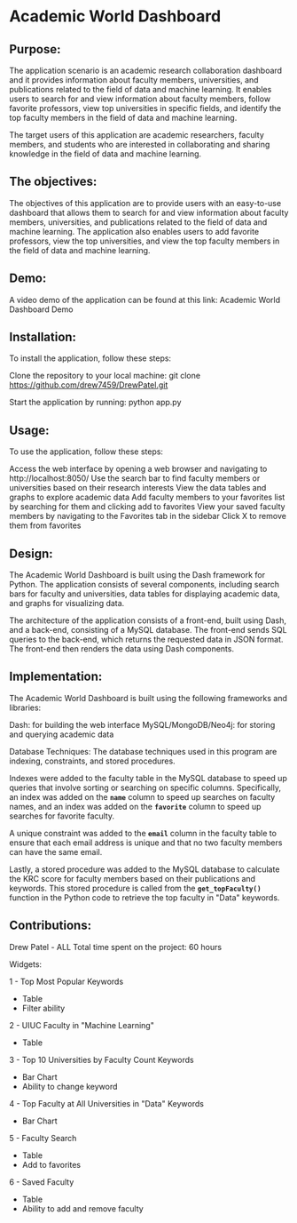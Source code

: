 # Academic World Dashboard

## Purpose:
The application scenario is an academic research collaboration dashboard and it provides information about faculty members, universities, and publications related to the field of data and machine learning. It enables users to search for and view information about faculty members, follow favorite professors, view top universities in specific fields, and identify the top faculty members in the field of data and machine learning.

The target users of this application are academic researchers, faculty members, and students who are interested in collaborating and sharing knowledge in the field of data and machine learning.

## The objectives:

The objectives of this application are to provide users with an easy-to-use dashboard that allows them to search for and view information about faculty members, universities, and publications related to the field of data and machine learning. The application also enables users to add favorite professors, view the top universities, and view the top faculty members in the field of data and machine learning.

## Demo:
A video demo of the application can be found at this link: Academic World Dashboard Demo

## Installation:
To install the application, follow these steps:

Clone the repository to your local machine: git clone https://github.com/drew7459/DrewPatel.git

Start the application by running: python app.py
## Usage:
To use the application, follow these steps:

Access the web interface by opening a web browser and navigating to http://localhost:8050/
Use the search bar to find faculty members or universities based on their research interests
View the data tables and graphs to explore academic data
Add faculty members to your favorites list by searching for them and clicking add to favorites
View your saved faculty members by navigating to the Favorites tab in the sidebar
Click X to remove them from favorites

## Design:
The Academic World Dashboard is built using the Dash framework for Python. The application consists of several components, including search bars for faculty and universities, data tables for displaying academic data, and graphs for visualizing data.

The architecture of the application consists of a front-end, built using Dash, and a back-end, consisting of a MySQL database. The front-end sends SQL queries to the back-end, which returns the requested data in JSON format. The front-end then renders the data using Dash components.

## Implementation:
The Academic World Dashboard is built using the following frameworks and libraries:

Dash: for building the web interface
MySQL/MongoDB/Neo4j: for storing and querying academic data

Database Techniques:
The database techniques used in this program are indexing, constraints, and stored procedures. 

Indexes were added to the faculty table in the MySQL database to speed up queries that involve sorting or searching on specific columns. Specifically, an index was added on the **`name`** column to speed up searches on faculty names, and an index was added on the **`favorite`** column to speed up searches for favorite faculty.

A unique constraint was added to the **`email`** column in the faculty table to ensure that each email address is unique and that no two faculty members can have the same email.

Lastly, a stored procedure was added to the MySQL database to calculate the KRC score for faculty members based on their publications and keywords. This stored procedure is called from the **`get_topFaculty()`** function in the Python code to retrieve the top faculty in "Data" keywords.

## Contributions:
Drew Patel - ALL
Total time spent on the project: 60 hours

Widgets:

1 - Top Most Popular Keywords
  - Table 
  - Filter ability
  
2 - UIUC Faculty in "Machine Learning"
  - Table 

3 - Top 10 Universities by Faculty Count Keywords
  - Bar Chart
  - Ability to change keyword 

4 - Top Faculty at All Universities in "Data" Keywords
  - Bar Chart

5 - Faculty Search
  - Table
  - Add to favorites
  
6 - Saved Faculty
  - Table
  - Ability to add and remove faculty

